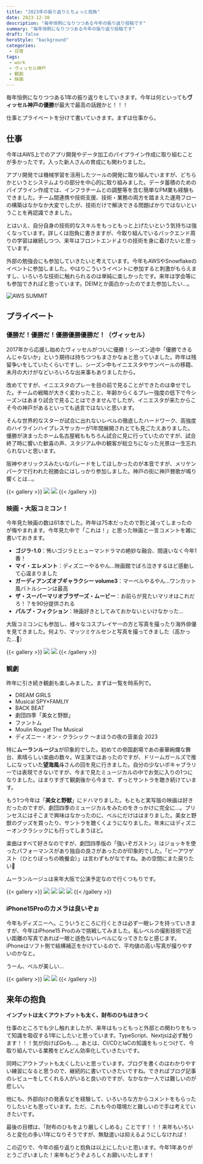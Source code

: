 ```yaml
---
title: "2023年の振り返りとちょっと抱負"
date: 2023-12-30
description: "毎年恒例になりつつある今年の振り返り投稿です"
summary: "毎年恒例になりつつある今年の振り返り投稿です"
draft: false
heroStyle: "background"
categories:
 - 日常
tags:
 - work
 - ヴィッセル神戸
 - 観劇
 - 映画
---
```


毎年恒例になりつつある1年の振り返りをしていきます。今年は何といっても**ヴィッセル神戸の優勝**が最大で最高の話題かと！！！

仕事とプライベートを分けて書いていきます。まずは仕事から。

## 仕事

今年はAWS上でのアプリ開発やデータ加工のパイプライン作成に取り組むことが多かったです。入った新人さんの育成にも関わりました。

アプリ開発では機械学習を活用したツールの開発に取り組んでいますが、どちらかというとシステムよりの部分を中心的に取り組みました。データ蓄積のためのパイプライン作成では、インフラチームとの調整等を含む簡単なPM業も経験もできました。チーム間連携や技術支援、技術・業務の両方を踏まえた運用フローの構築はなかなか大変でしたが、技術だけで解決できる問題ばかりではないということを再認識できました。

とはいえ、自分自身の技術的なスキルをもっともっと上げたいという気持ちは強くなっています。詳しくは抱負に書きますが、今取り組んでいるバックエンド周りの学習は継続しつつ、来年はフロントエンドよりの技術を身に着けたいと思っています。

外部の勉強会にも参加していきたいと考えています。今年もAWSやSnowflakeのイベントに参加しました。やはりこういうイベントに参加すると刺激がもらえますし、いろいろな技術に触れられるのは単純に楽しかったです。来年は学会等にも参加できればと思っています。DEIMとか面白かったのでまた参加したい...。

![](awssummit.jpg "AWS SUMMIT")

## プライベート

### 優勝だ！優勝だ！優勝優勝優勝だ！（ヴィッセル）

2017年から応援し始めたヴィッセルがついに優勝！シーズン途中「優勝できるんじゃないか」という期待は持ちつつもまさかなぁと思っていました。昨年は残留争いをしていたくらいですし、シーズン中もイニエスタやサンペールの移籍、未月の大けがなどいろいろな出来事もありましたから。

改めてですが、イニエスタのプレーを目の前で見ることができたのは幸せでした。チームの戦略が大きく変わったこと、年齢からくるプレー強度の低下で今シーズンはあまり試合で見ることはできませんでしたが、イニエスタが来たからこそ今の神戸があるといっても過言ではないと思います。

そんな世界的なスターが試合に出れないレベルの徹底したハードワーク、高強度のハイラインハイプレスサッカーが1年間展開されとても見ごたえありました。優勝が決まったホーム名古屋戦ももちろん試合に見に行っていたのですが、試合終了時に響いた歓喜の声、スタジアム中の観客が総立ちになった光景は一生忘れられないと思います。

阪神やオリックスみたいなパレードをしてほしかったのが本音ですが、メリケンパークで行われた祝勝会にはしっかり参加しました。神戸の街に神戸賛歌が鳴り響くとは...。

{{< gallery >}}
  <img src="vissel03.jpg" class="grid-w50" />
  <img src="featured-vissel01.jpg" class="grid-w50" />
{{< /gallery >}}

### 映画・大阪コミコン！

今年見た映画の数は61本でした。昨年は75本だったので割と減ってしまったのが悔やまれます。今年見た中で「これは！」と思った映画と一言コメントを雑に書いておきます。

- **ゴジラ-1.0**：怖いゴジラとヒューマンドラマの絶妙な融合、間違いなく今年1番！
- **マイ・エレメント**：ディズニーやるやん...映画館でぼろ泣きするほど感動して心温まりました
- **ガーディアンズオブギャラクシー volume3**：マーベルやるやん...ワンカット風バトルシーンは最高
- **ザ・スーパーマリオブラザーズ・ムービー**：お前らが見たいマリオはこれだろ！？を90分提供される
- **パルプ・フィクション**：映画好きとしてみておかないといけなかった...

大阪コミコンにも参加し、様々なコスプレイヤーの方と写真を撮ったり海外俳優を見てきました。何より、マッツミケルセンと写真を撮ってきました（高かった...💸）

{{< gallery >}}
  <img src="mads.jpg" class="grid-w50" />
  <img src="vader.jpg" class="grid-w30" />
{{< /gallery >}}

### 観劇

昨年に引き続き観劇も楽しみました。まずは一覧を時系列で。

- DREAM GIRLS
- Musical SPY×FAMLIY
- BACK BEAT
- 劇団四季「美女と野獣」
- ファントム
- Moulin Rouge! The Musical
- ディズニー・オン・クラシック 〜まほうの夜の音楽会 2023

特に**ムーランルージュ**が印象的でした。初めての帝国劇場であの豪華絢爛な舞台、素晴らしい楽曲の数々。W主演ではあったのですが、ドリームガールズで推しになっていた**望海風斗**さんの回を見に行きました。自分の少ないボキャブラリーでは表現できないですが、今まで見たミュージカルの中でお気に入りの1つになりました。はまりすぎて観劇後から今まで、ずっとサントラを聴き続けています。

もう1つ今年は「**美女と野獣**」にドハマりました。もともと実写版の映画は好きだったのですが、劇団四季のミュージカルをみたのをきっかけに完全に...。プリンセスにはそこまで興味はなかったのに、ベルにだけははまりました。美女と野獣のグッズを買ったり、サントラを聴くくようになりました。年末にはディズニーオンクラシックにも行ってしまうほど。

楽曲はすべて好きなのですが、劇団四季版の「強いぞガストン」はジョッキを使ったパフォーマンスがあり独自の良さがあったのが印象的でした。「ビーアワゲスト（ひとりぼっちの晩餐会）」は言わずもがなですね。あの空間にまた戻りたい🥹

ムーランルージュは来年大阪で公演予定なので行くつもりです。

{{< gallery >}}
  <img src="beautyandbeast.jpg" class="grid-w50" />
  <img src="moulin.jpg" class="grid-w50" />
  <img src="classic.jpg" class="grid-w50" />
  <img src="dreamgirls.jpg" class="grid-w50" />
{{< /gallery >}}

### iPhone15Proのカメラは良いぞぉ

今年もディズニーへ。こういうところに行くときは必ず一眼レフを持っていきますが、今年はiPhone15 Proのみで挑戦してみました。私レベルの撮影技術で近い距離の写真であれば一眼と遜色ないレベルになってきたなと感じます。iPhoneはソフト側で結構補正をかけているので、平均値の高い写真が撮りやすいのかなと。

うーん、ベルが美しい...

{{< gallery >}}
  <img src="belle.jpg" class="grid-w50" />
  <img src="mickey.jpg" class="grid-w50" />
{{< /gallery >}}

## 来年の抱負

**インプットは太くアウトプットも太く、財布のひもはきつく**

仕事のところでも少し触れましたが、来年はもっともっと外部との関わりをもって知識を吸収する1年にしたいと思っています。TypeScript、Nextjsは必ず触ります！！！気が向けばGoも...。あとは、CI/CDとIaCの知識をもっとつけて、今取り組んでいる業務をどんどん効率化していきたいです。

同時にアウトプットも太くしたいと思っています。ブログを書くのはわかりやすい練習になると思うので、継続的に書いていきたいですね。できればブログ記事のレビューをしてくれる人がいると良いのですが、なかなか一人では難しいのが悲しい。

他にも、外部向けの発表などを経験して、いろいろな方からコメントをもらったりしたいとも思っています。ただ、これも今の環境だと難しいので手は考えていきたいです。

最後の目標は、「財布のひもをより厳しくしめる」ことです！！！来年もいろいろと変化の多い1年になりそうですが、無駄遣いは抑えるようにしなければ！

この辺りで、今年の振り返りと抱負は以上にしたいと思います。今年1年ありがとうございました！来年もどうぞよろしくお願いいたします！
